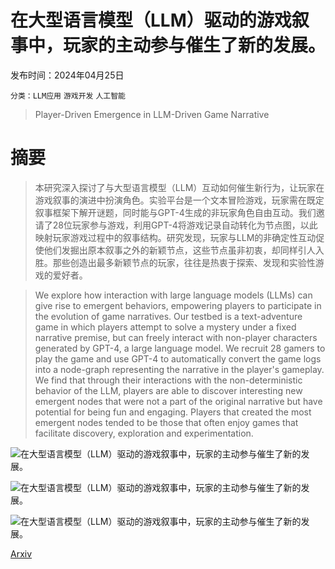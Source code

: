 # 在大型语言模型（LLM）驱动的游戏叙事中，玩家的主动参与催生了新的发展。

发布时间：2024年04月25日

`分类：LLM应用` `游戏开发` `人工智能`

> Player-Driven Emergence in LLM-Driven Game Narrative

# 摘要

> 本研究深入探讨了与大型语言模型（LLM）互动如何催生新行为，让玩家在游戏叙事的演进中扮演角色。实验平台是一个文本冒险游戏，玩家需在既定叙事框架下解开谜题，同时能与GPT-4生成的非玩家角色自由互动。我们邀请了28位玩家参与游戏，利用GPT-4将游戏记录自动转化为节点图，以此映射玩家游戏过程中的叙事结构。研究发现，玩家与LLM的非确定性互动促使他们发掘出原本叙事之外的新颖节点，这些节点虽非初衷，却同样引人入胜。那些创造出最多新颖节点的玩家，往往是热衷于探索、发现和实验性游戏的爱好者。

> We explore how interaction with large language models (LLMs) can give rise to emergent behaviors, empowering players to participate in the evolution of game narratives. Our testbed is a text-adventure game in which players attempt to solve a mystery under a fixed narrative premise, but can freely interact with non-player characters generated by GPT-4, a large language model. We recruit 28 gamers to play the game and use GPT-4 to automatically convert the game logs into a node-graph representing the narrative in the player's gameplay. We find that through their interactions with the non-deterministic behavior of the LLM, players are able to discover interesting new emergent nodes that were not a part of the original narrative but have potential for being fun and engaging. Players that created the most emergent nodes tended to be those that often enjoy games that facilitate discovery, exploration and experimentation.

![在大型语言模型（LLM）驱动的游戏叙事中，玩家的主动参与催生了新的发展。](../../..//opt/data/Projects/HuggingArxiv/paper_images/2404.17027/x1.png)

![在大型语言模型（LLM）驱动的游戏叙事中，玩家的主动参与催生了新的发展。](../../..//opt/data/Projects/HuggingArxiv/paper_images/2404.17027/x2.png)

![在大型语言模型（LLM）驱动的游戏叙事中，玩家的主动参与催生了新的发展。](../../..//opt/data/Projects/HuggingArxiv/paper_images/2404.17027/narrative-emergence.png)

[Arxiv](https://arxiv.org/abs/2404.17027)